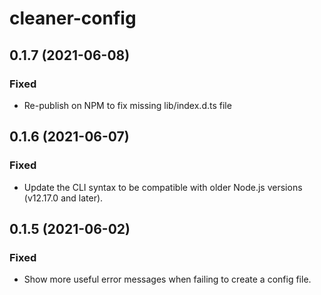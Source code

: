 # cleaner-config

## 0.1.7 (2021-06-08)
### Fixed
- Re-publish on NPM to fix missing lib/index.d.ts file

## 0.1.6 (2021-06-07)
### Fixed
- Update the CLI syntax to be compatible with older Node.js versions (v12.17.0 and later).

## 0.1.5 (2021-06-02)
### Fixed
- Show more useful error messages when failing to create a config file.
